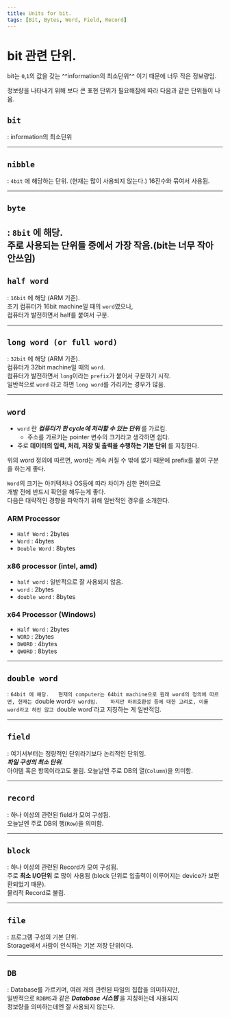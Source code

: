 ```yaml
---
title: Units for bit.
tags: [Bit, Bytes, Word, Field, Record]
---
```


# bit 관련 단위.

bit는 `0`,`1`의 값을 갖는 ^^information의 최소단위^^ 이기 때문에 너무 작은 정보량임.

정보량을 나타내기 위해 보다 큰 표현 단위가 필요해짐에 따라 다음과 같은 단위들이 나옴.

## `bit` 
: information의 최소단위

---

## `nibble` 
: `4bit` 에 해당하는 단위. (현재는 많이 사용되지 않는다.) 16진수와 묶여서 사용됨.

---

## `byte` 
: `8bit` 에 해당.  
    주로 사용되는 단위들 중에서 가장 작음.(bit는 너무 작아 안쓰임) 
---

## `half word` 
: `16bit` 에 해당 (ARM 기준).  
초기 컴퓨터가 16bit machine일 때의 `word`였으나,  
컴퓨터가 발전하면서 half를 붙여서 구분.

---

## `long word (or full word)` 
: `32bit` 에 해당 (ARM 기준).  
컴퓨터가 32bit machine일 때의 `word`.  
컴퓨터가 발전하면서 `long`이라는 `prefix`가 붙어서 구분하기 시작.  
일반적으로 `word` 라고 하면 `long word`를 가리키는 경우가 많음.

---

## `word`

* `word` 란 ***컴퓨터가 한 cycle에 처리할 수 있는 단위*** 를 가르킴. 
    * 주소를 가르키는 pointer 변수의 크기라고 생각하면 쉽다.
* 주로 **데이터의 입력, 처리, 저장 및 출력을 수행하는 기본 단위** 를 지칭한다.

위의 word 정의에 따르면, word는 계속 커질 수 밖에 없기 때문에 prefix를 붙여 구분을 하는게 좋다.

`Word`의 크기는 아키텍처나 OS등에 따라 차이가 심한 편이므로  
개발 전에 반드시 확인을 해두는게 좋다.  
다음은 대략적인 경향을 파악하기 위해 일반적인 경우를 소개한다.

### ARM Processor

* `Half Word` : 2bytes
* `Word` : 4bytes
* `Double Word` : 8bytes

### x86 processor (intel, amd)

* `half word` : 일반적으로 잘 사용되지 않음.
* `word` : 2bytes
* `double word` : 8bytes

### x64 Processor (Windows)
* `Half Word` : 2bytes
* `WORD` : 2bytes
* `DWORD` : 4bytes
* `QWORD` : 8bytes

---
  
## `double word` 
: `64bit 에 해당.  
현재의 computer는 64bit machine으로 원래 word의 정의에 따르면, 현재는 `double word`가 word임.   
하지만 하위호환성 등에 대한 고려로, 이를 word라고 하진 않고 `double word`라고 지칭하는 게 일반적임.

---

## `field` 
: 여기서부터는 정량적인 단위라기보다 논리적인 단위임.  
***파일 구성의 최소 단위.***  
아이템 혹은 항목이라고도 불림. 오늘날엔 주로 DB의 열(`Column`)을 의미함.

---

## `record` 
: 하나 이상의 관련된 field가 모여 구성됨.  
오늘날엔 주로 DB의 행(`Row`)을 의미함.

---

## `block` 
: 하나 이상의 관련된 Record가 모여 구성됨.  
주로 **최소 I/O단위** 로 많이 사용됨 (block 단위로 입출력이 이루어지는 device가 보편환되었기 때문).  
물리적 Record로 불림.

---

## `file` 
: 프로그램 구성의 기본 단위.  
Storage에서 사람이 인식하는 기본 저장 단위이다.

---

## `DB` 
: Database를 가르키며, 여러 개의 관련된 파일의 집합을 의미하지만,  
일반적으로 `RDBMS`과 같은 ***Database 시스템*** 을 지칭하는데 사용되지  
정보량을 의미하는데엔 잘 사용되지 않는다.

